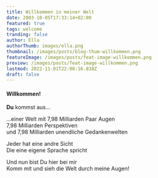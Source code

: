 ```yaml
---
title: Willkommen in meiner Welt
date: 2003-10-05T17:33:14+02:00
featured: true
tags: welcome
tranding: false
author: Ella
authorThumb: images/ella.png
thumbnail: /images/posts/blog-thum-willkommen.png
featureImage: /images/posts/feat-image-willkommen.png
preview: /images/posts/feat-image-willkommen.png
lastmod: 2022-11-01T22:08:16.838Z
draft: false
---
```


#### Willkommen! 

**Du** kommst aus…

...einer Welt 
mit 7,98 Milliarden Paar Augen   
7,98 Milliarden Perspektiven   
und 7,98 Milliarden unendliche Gedankenwelten

Jeder hat eine andre Sicht  
Die eine eigene Sprache spricht 

Und nun bist Du hier bei mir  
Komm mit und sieh die Welt durch meine Augen!